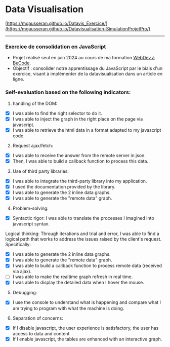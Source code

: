 # Data Visualisation

[https://mgausseran.github.io/Datavis_Exercice/](https://mgausseran.github.io/Datavisualisation-SimulationProjetPro/)
___
### Exercice de consolidation en JavaScript
- Projet réalisé seul en juin 2024 au cours de ma formation [WebDev à BeCode](https://becode.org/).
- Objectif : consolider notre apprentissage du JavaScript par le biais d'un exercice, visant à implémenter de la datavisualisation dans un article en ligne. 

### Self-evaluation based on the following indicators:

1. handling of the DOM:
 - [x] I was able to find the right selector to do it.
 - [x] I was able to inject the graph in the right place on the page via javascript.
 - [x] I was able to retrieve the html data in a format adapted to my javascript code.
2. Request ajax/fetch:
 - [x] I was able to receive the answer from the remote server in json.
 - [x] Then, I was able to build a callback function to process this data.
3. Use of third party libraries:
 - [x] I was able to integrate the third-party library into my application.
 - [x] I used the documentation provided by the library.
 - [x] I was able to generate the 2 inline data graphs.
 - [x] I was able to generate the "remote data" graph.
4. Problem-solving:
 - [x] Syntactic rigor: I was able to translate the processes I imagined into javascript syntax.

Logical thinking: Through iterations and trial and error, I was able to find a logical path that works to address the issues raised by the client's request. Specifically:
 - [x] I was able to generate the 2 inline data graphs.
 - [x] I was able to generate the "remote data" graph.
 - [x] I was able to build a callback function to process remote data (received via ajax).
 - [ ] I was able to make the realtime graph refresh in real time.
 - [x] I was able to display the detailed data when I hover the mouse.
5. Debugging:
 - [x] I use the console to understand what is happening and compare what I am trying to program with what the machine is doing.
6. Separation of concerns:
 - [x] If I disable javascript, the user experience is satisfactory, the user has access to data and content
 - [x] If I enable javascript, the tables are enhanced with an interactive graph.
